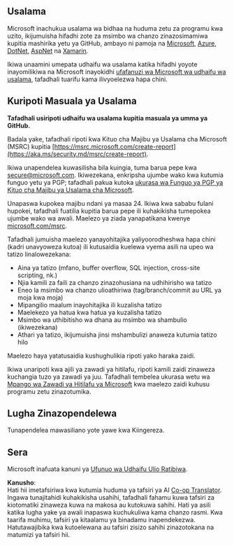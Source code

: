 <!--
CO_OP_TRANSLATOR_METADATA:
{
  "original_hash": "57f14126c1c6add76b3aef3844dfe4e3",
  "translation_date": "2025-07-21T20:34:45+00:00",
  "source_file": "SECURITY.md",
  "language_code": "sw"
}
-->
## Usalama

Microsoft inachukua usalama wa bidhaa na huduma zetu za programu kwa uzito, ikijumuisha hifadhi zote za msimbo wa chanzo zinazosimamiwa kupitia mashirika yetu ya GitHub, ambayo ni pamoja na [Microsoft](https://github.com/Microsoft), [Azure](https://github.com/Azure), [DotNet](https://github.com/dotnet), [AspNet](https://github.com/aspnet) na [Xamarin](https://github.com/xamarin).

Ikiwa unaamini umepata udhaifu wa usalama katika hifadhi yoyote inayomilikiwa na Microsoft inayokidhi [ufafanuzi wa Microsoft wa udhaifu wa usalama](https://aka.ms/security.md/definition), tafadhali tuarifu kama ilivyoelezwa hapa chini.

## Kuripoti Masuala ya Usalama

**Tafadhali usiripoti udhaifu wa usalama kupitia masuala ya umma ya GitHub.**

Badala yake, tafadhali ripoti kwa Kituo cha Majibu ya Usalama cha Microsoft (MSRC) kupitia [https://msrc.microsoft.com/create-report](https://aka.ms/security.md/msrc/create-report).

Ikiwa unapendelea kuwasilisha bila kuingia, tuma barua pepe kwa [secure@microsoft.com](mailto:secure@microsoft.com). Ikiwezekana, enkripsha ujumbe wako kwa kutumia funguo yetu ya PGP; tafadhali pakua kutoka [ukurasa wa Funguo ya PGP ya Kituo cha Majibu ya Usalama cha Microsoft](https://aka.ms/security.md/msrc/pgp).

Unapaswa kupokea majibu ndani ya masaa 24. Ikiwa kwa sababu fulani hupokei, tafadhali fuatilia kupitia barua pepe ili kuhakikisha tumepokea ujumbe wako wa awali. Maelezo ya ziada yanapatikana kwenye [microsoft.com/msrc](https://www.microsoft.com/msrc).

Tafadhali jumuisha maelezo yanayohitajika yaliyoorodheshwa hapa chini (kadri unavyoweza kutoa) ili kutusaidia kuelewa vyema asili na upeo wa tatizo linalowezekana:

  * Aina ya tatizo (mfano, buffer overflow, SQL injection, cross-site scripting, nk.)
  * Njia kamili za faili za chanzo zinazohusiana na udhihirisho wa tatizo
  * Eneo la msimbo wa chanzo ulioathiriwa (tag/branch/commit au URL ya moja kwa moja)
  * Mipangilio maalum inayohitajika ili kuzalisha tatizo
  * Maelekezo ya hatua kwa hatua ya kuzalisha tatizo
  * Msimbo wa uthibitisho wa dhana au msimbo wa shambulio (ikiwezekana)
  * Athari ya tatizo, ikijumuisha jinsi mshambulizi anaweza kutumia tatizo hilo

Maelezo haya yatatusaidia kushughulikia ripoti yako haraka zaidi.

Ikiwa unaripoti kwa ajili ya zawadi ya hitilafu, ripoti kamili zaidi zinaweza kuchangia tuzo ya zawadi ya juu. Tafadhali tembelea ukurasa wetu wa [Mpango wa Zawadi ya Hitilafu ya Microsoft](https://aka.ms/security.md/msrc/bounty) kwa maelezo zaidi kuhusu programu zetu zinazotumika.

## Lugha Zinazopendelewa

Tunapendelea mawasiliano yote yawe kwa Kiingereza.

## Sera

Microsoft inafuata kanuni ya [Ufunuo wa Udhaifu Ulio Ratibiwa](https://aka.ms/security.md/cvd).

**Kanusho**:  
Hati hii imetafsiriwa kwa kutumia huduma ya tafsiri ya AI [Co-op Translator](https://github.com/Azure/co-op-translator). Ingawa tunajitahidi kuhakikisha usahihi, tafadhali fahamu kuwa tafsiri za kiotomatiki zinaweza kuwa na makosa au kutokuwa sahihi. Hati ya asili katika lugha yake ya awali inapaswa kuchukuliwa kama chanzo rasmi. Kwa taarifa muhimu, tafsiri ya kitaalamu ya binadamu inapendekezwa. Hatutawajibika kwa kutoelewana au tafsiri zisizo sahihi zinazotokana na matumizi ya tafsiri hii.